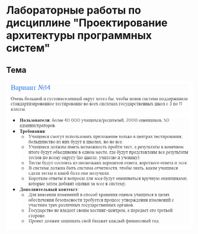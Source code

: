 # Лабораторные работы по дисциплине "Проектирование архитектуры программных систем"

## Тема

![Alt text](imgs/var14.png)